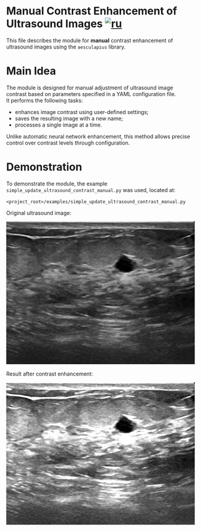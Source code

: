 # Manual Contrast Enhancement of Ultrasound Images [![ru](https://img.shields.io/badge/ru-en-green.svg)](../ru/update_ultrasound_contrast_manual.ru.md)

This file describes the module for **manual** contrast enhancement of ultrasound images using the `aesculapius` library.

# Main Idea

The module is designed for manual adjustment of ultrasound image contrast based on parameters specified in a YAML configuration file.  
It performs the following tasks:
- enhances image contrast using user-defined settings;
- saves the resulting image with a new name;
- processes a single image at a time.

Unlike automatic neural network enhancement, this method allows precise control over contrast levels through configuration.

# Demonstration

To demonstrate the module, the example `simple_update_ultrasound_contrast_manual.py` was used, located at:
```
<project_root>/examples/simple_update_ultrasound_contrast_manual.py
```
Original ultrasound image:

![raw ultrasound](/doc/assets/raw_update_ultrasound_contrast_manual.png)

Result after contrast enhancement:

![enhanced ultrasound](/doc/assets/result_update_ultrasound_contrast_manual.png)
